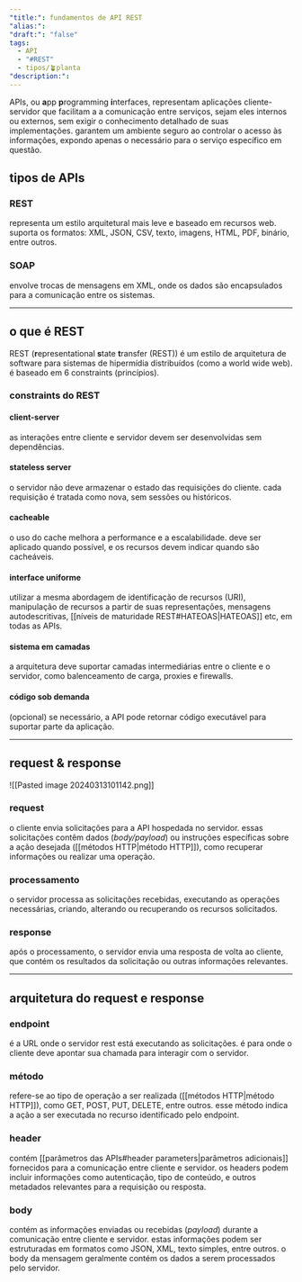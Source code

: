 ```yaml
---
"title:": fundamentos de API REST
"alias:":
"draft:": "false"
tags:
  - API
  - "#REST"
  - tipos/🪴planta
"description:":
---
```

APIs, ou **a**pp **p**rogramming **i**nterfaces, representam aplicações cliente-servidor que facilitam a  a comunicação entre serviços, sejam eles internos ou externos, sem exigir o conhecimento detalhado de suas implementações. garantem um ambiente seguro ao controlar o acesso às informações, expondo apenas o necessário para o serviço específico em questão.
## tipos de APIs
### REST
representa um estilo arquitetural mais leve e baseado em recursos web. suporta os formatos: XML, JSON, CSV, texto, imagens, HTML, PDF, binário, entre outros.
### SOAP
envolve trocas de mensagens em XML, onde os dados são encapsulados para a comunicação entre os sistemas.

-----
## o que é REST
REST (**r**epresentational **s**tate **t**ransfer (REST)) é um estilo de arquitetura de software para sistemas de hipermídia distribuídos (como a world wide web). é baseado em 6 constraints (princípios).
### constraints do REST
#### client-server
as interações entre cliente e servidor devem ser desenvolvidas sem dependências.
#### stateless server
o servidor não deve armazenar o estado das requisições do cliente. cada requisição é tratada como nova, sem sessões ou históricos.
#### cacheable
o uso do cache melhora a performance e a escalabilidade. deve ser aplicado quando possível, e os recursos devem indicar quando são cacheáveis.
#### interface uniforme
utilizar a mesma abordagem de identificação de recursos (URI), manipulação de recursos a partir de suas representações, mensagens autodescritivas, [[níveis de maturidade REST#HATEOAS|HATEOAS]] etc, em todas as APIs.
#### sistema em camadas
a arquitetura deve suportar camadas intermediárias entre o cliente e o servidor, como balenceamento de carga, proxies e firewalls.
#### código sob demanda
(opcional) se necessário, a API pode retornar código executável para suportar parte da aplicação.

------------
## request & response
![[Pasted image 20240313101142.png]]
### request
o cliente envia solicitações para a API hospedada no servidor. essas solicitações contêm dados (*body/payload*) ou instruções específicas sobre a ação desejada ([[métodos HTTP|método HTTP]]), como recuperar informações ou realizar uma operação.
### processamento
o servidor processa as solicitações recebidas, executando as operações necessárias, criando, alterando ou recuperando os recursos solicitados.
### response
após o processamento, o servidor envia uma resposta de volta ao cliente, que contém os resultados da solicitação ou outras informações relevantes.

---
## arquitetura do request e response
### endpoint
é a URL onde o servidor rest está executando as solicitações. é para onde o cliente deve apontar sua chamada para interagir com o servidor.
### método
refere-se ao tipo de operação a ser realizada  ([[métodos HTTP|método HTTP]]), como GET, POST, PUT, DELETE, entre outros. esse método indica a ação a ser executada no recurso identificado pelo endpoint.
### header
contém [[parâmetros das APIs#header parameters|parâmetros adicionais]] fornecidos para a comunicação entre cliente e servidor. os headers podem incluir informações como autenticação, tipo de conteúdo, e outros metadados relevantes para a requisição ou resposta.
### body
contém as informações enviadas ou recebidas (*payload*) durante a comunicação entre cliente e servidor. estas informações podem ser estruturadas em formatos como JSON, XML, texto simples, entre outros. o body da mensagem geralmente contém os dados a serem processados pelo servidor.